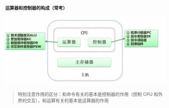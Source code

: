 **运算器和控制器的构成（常考）**

![](../../images/Snipaste_2023-06-22_15-37-53.png)

> 特别注意作用的区分：和命令有关的基本是控制器的作用（控制 CPU 和外界的交互），和运算有关的基本是运算器的作用
